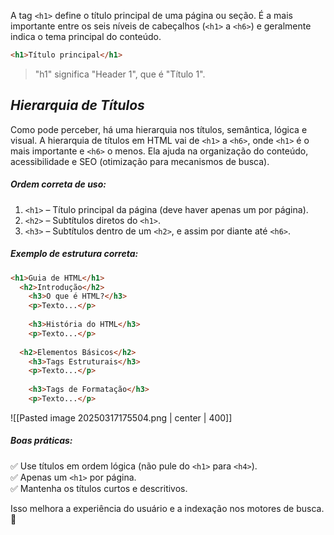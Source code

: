 A tag `<h1>` define o título principal de uma página ou seção. É a mais importante entre os seis níveis de cabeçalhos (`<h1>` a `<h6>`) e geralmente indica o tema principal do conteúdo.
```HTML
<h1>Título principal</h1>
```

> "h1" significa "Header 1", que é "Título 1".
## *Hierarquia de Títulos*

Como pode perceber, há uma hierarquia nos títulos, semântica, lógica e visual.
A hierarquia de títulos em HTML vai de `<h1>` a `<h6>`, onde `<h1>` é o mais importante e `<h6>` o menos. Ela ajuda na organização do conteúdo, acessibilidade e SEO (otimização para mecanismos de busca).

##### *Ordem correta de uso:*

1. `<h1>` – Título principal da página (deve haver apenas um por página).
2. `<h2>` – Subtítulos diretos do `<h1>`.
3. `<h3>` – Subtítulos dentro de um `<h2>`, e assim por diante até `<h6>`.

##### *Exemplo de estrutura correta:*

```html
<h1>Guia de HTML</h1>
  <h2>Introdução</h2>
    <h3>O que é HTML?</h3>
    <p>Texto...</p>
    
    <h3>História do HTML</h3>
	<p>Texto...</p>
	
  <h2>Elementos Básicos</h2>
    <h3>Tags Estruturais</h3>
	<p>Texto...</p>
	
    <h3>Tags de Formatação</h3>
	<p>Texto...</p>
```

![[Pasted image 20250317175504.png | center | 400]]

##### *Boas práticas:*

✅ Use títulos em ordem lógica (não pule do `<h1>` para `<h4>`).  
✅ Apenas um `<h1>` por página.  
✅ Mantenha os títulos curtos e descritivos.

Isso melhora a experiência do usuário e a indexação nos motores de busca. 🚀